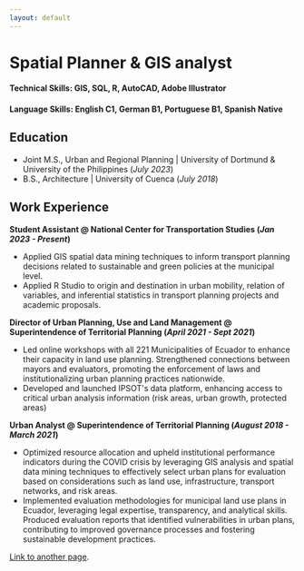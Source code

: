 ```yaml
---
layout: default
---
```


# Spatial Planner & GIS analyst

#### Technical Skills: GIS, SQL, R, AutoCAD, Adobe Illustrator
#### Language Skills: English C1, German B1, Portuguese B1, Spanish Native

## Education						       		
- Joint M.S., Urban and Regional Planning	| University of Dortmund & University of the Philippines (_July 2023_)
- B.S., Architecture | University of Cuenca (_July 2018_)

## Work Experience
**Student Assistant @ National Center for Transportation Studies (_Jan 2023 - Present_)**
- Applied GIS spatial data mining techniques to inform transport planning decisions related to sustainable and green policies at the municipal level.
- Applied R Studio to origin and destination in urban mobility, relation of variables, and inferential statistics in transport planning projects and academic proposals.

**Director of Urban Planning, Use and Land Management @ Superintendence of Territorial Planning (_April 2021 - Sept 2021_)**
- Led online workshops with all 221 Municipalities of Ecuador to enhance their capacity in land use planning. Strengthened connections between mayors and evaluators, promoting the enforcement of laws and institutionalizing urban planning practices nationwide.
- Developed and launched IPSOT's data platform, enhancing access to critical urban analysis information (risk areas, urban growth, protected areas)

**Urban Analyst @ Superintendence of Territorial Planning (_August 2018 - March 2021_)**
- Optimized resource allocation and upheld institutional performance indicators during the COVID crisis by leveraging GIS analysis and spatial data mining techniques to effectively select urban plans for evaluation based on considerations such as land use, infrastructure, transport networks, and risk areas.
- Implemented evaluation methodologies for municipal land use plans in Ecuador, leveraging legal expertise, transparency, and analytical skills. Produced evaluation reports that identified vulnerabilities in urban plans, contributing to improved governance processes and fostering sustainable development practices.

[Link to another page](./another-page.html).
